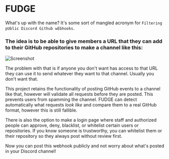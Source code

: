 # FUDGE
What's up with the name?
It's some sort of mangled acronym for `Filtering pUblic Discord Github wEbhooks`.

### The idea is to be able to give members a URL that they can add to their GitHub repositories to make a channel like this:
![Screenshot](https://i.imgur.com/rTRVoGZ.png)

The problem with that is if anyone you don't want has access to that URL they can use it to send whatever they want to that channel. Usually you don't want that.

This project retains the functionality of posting GitHub events to a channel like that, however will validate all requests before they are posted. This prevents users from spamming the channel.
FUDGE can detect automatically what requests *look like* and compare them to a real GitHub format, however this is still fallible.

There is also the option to make a login page where staff and authorized people can approve, deny, blacklist, or whitelist certain users or repositories. If you know someone is trustworthy, you can whitelist them or their repository so they always post without review first.

Now you can post this webhook publicly and not worry about what's posted in your Discord channel!
